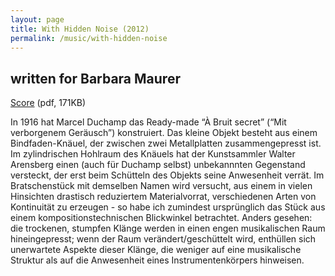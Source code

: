 ```yaml
---
layout: page
title: With Hidden Noise (2012)
permalink: /music/with-hidden-noise
---
```


written for Barbara Maurer
----

[Score](https://dl.dropbox.com/u/4328598/fredrik_wallberg_selected_works/chamber_music/viola2012/with-hidden-noise.pdf) (pdf, 171KB)

In 1916 hat Marcel Duchamp das Ready-made “À Bruit secret” (“Mit verborgenem Geräusch”) konstruiert. Das kleine Objekt besteht aus einem Bindfaden-Knäuel, der zwischen zwei Metallplatten zusammengepresst ist. Im zylindrischen Hohlraum des Knäuels hat der Kunstsammler Walter Arensberg einen (auch für Duchamp selbst) unbekannnten Gegenstand versteckt, der erst beim Schütteln des Objekts seine Anwesenheit verrät. Im Bratschenstück mit demselben Namen wird versucht, aus einem in vielen Hinsichten drastisch reduziertem Materialvorrat, verschiedenen Arten von Kontinuität zu erzeugen - so habe ich zumindest ursprünglich das Stück aus einem kompositionstechnischen Blickwinkel betrachtet. Anders gesehen: die trockenen, stumpfen Klänge werden in einen engen musikalischen Raum hineingepresst; wenn der Raum verändert/geschüttelt wird, enthüllen sich unerwartete Aspekte dieser Klänge, die weniger auf eine musikalische Struktur als auf die Anwesenheit eines Instrumentenkörpers hinweisen.
